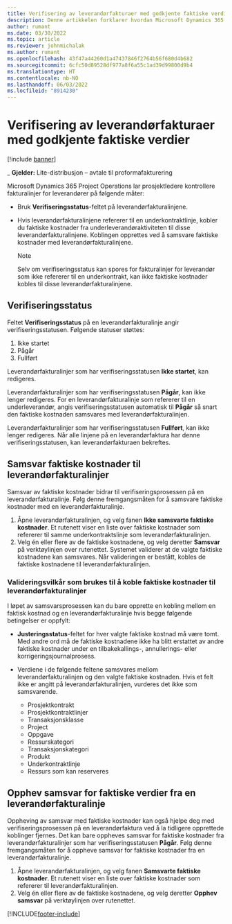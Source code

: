 ```yaml
---
title: Verifisering av leverandørfakturaer med godkjente faktiske verdier
description: Denne artikkelen forklarer hvordan Microsoft Dynamics 365 Project Operations lar prosjektledere verifisere leverandørfakturaer med de faktiske beløpene som ble godkjent etter hvert som underleverandører utførte arbeid og registrerte tid, samt utgiftene og materiellet som ble brukt av prosjektgruppemedlemmer.
author: rumant
ms.date: 03/30/2022
ms.topic: article
ms.reviewer: johnmichalak
ms.author: rumant
ms.openlocfilehash: 43f47a44260d1a47437846f2764b56f680d4b682
ms.sourcegitcommit: 6cfc50d89528df977a8f6a55c1ad39d99800d9b4
ms.translationtype: HT
ms.contentlocale: nb-NO
ms.lasthandoff: 06/03/2022
ms.locfileid: "8914230"
---
```

# <a name="verification-of-vendor-invoices-with-approved-actuals"></a>Verifisering av leverandørfakturaer med godkjente faktiske verdier

[!include [banner](../../includes/dataverse-preview.md)]

_ **Gjelder:** Lite-distribusjon – avtale til proformafakturering

Microsoft Dynamics 365 Project Operations lar prosjektledere kontrollere fakturalinjer for leverandører på følgende måter:

- Bruk **Verifiseringsstatus**-feltet på leverandørfakturalinjene.
- Hvis leverandørfakturalinjene refererer til en underkontraktlinje, kobler du faktiske kostnader fra underleverandøraktiviteten til disse leverandørfakturalinjene. Koblingen opprettes ved å samsvare faktiske kostnader med leverandørfakturalinjene.

    > [!NOTE]
    > Selv om verifiseringsstatus kan spores for fakturalinjer for leverandør som ikke refererer til en underkontrakt, kan ikke faktiske kostnader kobles til disse leverandørfakturalinjene.

## <a name="verification-status"></a>Verifiseringsstatus

Feltet **Verifiseringsstatus** på en leverandørfakturalinje angir verifiseringsstatusen. Følgende statuser støttes:

1. Ikke startet
2. Pågår
3. Fullført

Leverandørfakturalinjer som har verifiseringsstatusen **Ikke startet**, kan redigeres.

Leverandørfakturalinjer som har verifiseringsstatusen **Pågår**, kan ikke lenger redigeres. For en leverandørfakturalinje som refererer til en underleverandør, angis verifiseringsstatusen automatisk til **Pågår** så snart den faktiske kostnaden samsvares med leverandørfakturalinjen.

Leverandørfakturalinjer som har verifiseringsstatusen **Fullført**, kan ikke lenger redigeres. Når alle linjene på en leverandørfaktura har denne verifiseringsstatusen, kan leverandørfakturaen bekreftes.

## <a name="match-cost-actuals-to-vendor-invoice-lines"></a>Samsvar faktiske kostnader til leverandørfakturalinjer

Samsvar av faktiske kostnader bidrar til verifiseringsprosessen på en leverandørfakturalinje. Følg denne fremgangsmåten for å samsvare faktiske kostnader med en leverandørfakturalinje.

1. Åpne leverandørfakturalinjen, og velg fanen **Ikke samsvarte faktiske kostnader**. Et rutenett viser en liste over faktiske kostnader som refererer til samme underkontraktslinje som leverandørfakturalinjen.
2. Velg én eller flere av de faktiske kostnadene, og velg deretter **Samsvar** på verktøylinjen over rutenettet. Systemet validerer at de valgte faktiske kostnadene kan samsvares. Når valideringen er bestått, kobles de faktiske kostnadene til leverandørfakturalinjen.

### <a name="validation-criteria-that-are-used-to-link-cost-actuals-to-vendor-invoice-lines"></a>Valideringsvilkår som brukes til å koble faktiske kostnader til leverandørfakturalinjer

I løpet av samsvarsprosessen kan du bare opprette en kobling mellom en faktisk kostnad og en leverandørfakturalinje hvis begge følgende betingelser er oppfylt:

- **Justeringsstatus**-feltet for hver valgte faktiske kostnad må være tomt. Med andre ord må de faktiske kostnadene ikke ha blitt erstattet av andre faktiske kostnader under en tilbakekallings-, annullerings- eller korrigeringsjournalprosess.
- Verdiene i de følgende feltene samsvares mellom leverandørfakturalinjen og den valgte faktiske kostnaden. Hvis et felt ikke er angitt på leverandørfakturalinjen, vurderes det ikke som samsvarende.

    - Prosjektkontrakt
    - Prosjektkontraktlinjer
    - Transaksjonsklasse
    - Project
    - Oppgave
    - Ressurskategori
    - Transaksjonskategori
    - Produkt
    - Underkontraktlinje
    - Ressurs som kan reserveres

## <a name="unmatch-cost-actuals-from-a-vendor-invoice-line"></a>Opphev samsvar for faktiske verdier fra en leverandørfakturalinje

Oppheving av samsvar med faktiske kostnader kan også hjelpe deg med verifiseringsprosessen på en leverandørfaktura ved å la tidligere opprettede koblinger fjernes. Det kan bare oppheves samsvar for faktiske kostnader fra leverandørfakturalinjer som har verifiseringsstatusen **Pågår**. Følg denne fremgangsmåten for å oppheve samsvar for faktiske kostnader fra en leverandørfakturalinje.

1. Åpne leverandørfakturalinjen, og velg fanen **Samsvarte faktiske kostnader**. Et rutenett viser en liste over faktiske kostnader som refererer til leverandørfakturalinjen.
2. Velg én eller flere av de faktiske kostnadene, og velg deretter **Opphev samsvar** på verktøylinjen over rutenettet.

[!INCLUDE[footer-include](../../includes/footer-banner.md)]
